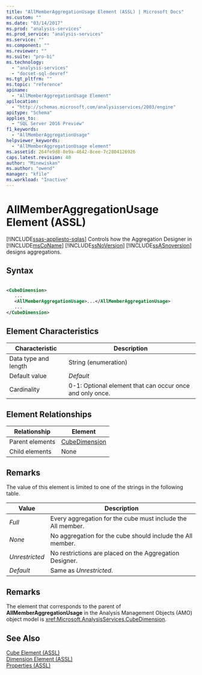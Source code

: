 ```yaml
---
title: "AllMemberAggregationUsage Element (ASSL) | Microsoft Docs"
ms.custom: ""
ms.date: "03/14/2017"
ms.prod: "analysis-services"
ms.prod_service: "analysis-services"
ms.service: ""
ms.component: ""
ms.reviewer: ""
ms.suite: "pro-bi"
ms.technology: 
  - "analysis-services"
  - "docset-sql-devref"
ms.tgt_pltfrm: ""
ms.topic: "reference"
apiname: 
  - "AllMemberAggregationUsage Element"
apilocation: 
  - "http://schemas.microsoft.com/analysisservices/2003/engine"
apitype: "Schema"
applies_to: 
  - "SQL Server 2016 Preview"
f1_keywords: 
  - "AllMemberAggregationUsage"
helpviewer_keywords: 
  - "AllMemberAggregationUsage element"
ms.assetid: 264fe9d8-8e9a-4642-8cee-7c2804126926
caps.latest.revision: 40
author: "Minewiskan"
ms.author: "owend"
manager: "kfile"
ms.workload: "Inactive"
---
```

# AllMemberAggregationUsage Element (ASSL)
[!INCLUDE[ssas-appliesto-sqlas](../../../includes/ssas-appliesto-sqlas.md)]
  Controls how the Aggregation Designer in [!INCLUDE[msCoName](../../../includes/msconame-md.md)] [!INCLUDE[ssNoVersion](../../../includes/ssnoversion-md.md)] [!INCLUDE[ssASnoversion](../../../includes/ssasnoversion-md.md)] designs aggregations.  
  
## Syntax  
  
```xml  
  
<CubeDimension>  
   ...  
   <AllMemberAggregationUsage>...</AllMemberAggregationUsage>  
   ...  
</CubeDimension>  
```  
  
## Element Characteristics  
  
|Characteristic|Description|  
|--------------------|-----------------|  
|Data type and length|String (enumeration)|  
|Default value|*Default*|  
|Cardinality|0-1: Optional element that can occur once and only once.|  
  
## Element Relationships  
  
|Relationship|Element|  
|------------------|-------------|  
|Parent elements|[CubeDimension](../../../analysis-services/scripting/data-type/cubedimension-data-type-assl.md)|  
|Child elements|None|  
  
## Remarks  
 The value of this element is limited to one of the strings in the following table.  
  
|Value|Description|  
|-----------|-----------------|  
|*Full*|Every aggregation for the cube must include the All member.|  
|*None*|No aggregation for the cube should include the All member.|  
|*Unrestricted*|No restrictions are placed on the Aggregation Designer.|  
|*Default*|Same as *Unrestricted*.|  
  
## Remarks  
 The element that corresponds to the parent of **AllMemberAggregationUsage** in the Analysis Management Objects (AMO) object model is <xref:Microsoft.AnalysisServices.CubeDimension>.  
  
## See Also  
 [Cube Element &#40;ASSL&#41;](../../../analysis-services/scripting/objects/cube-element-assl.md)   
 [Dimension Element &#40;ASSL&#41;](../../../analysis-services/scripting/objects/dimension-element-assl.md)   
 [Properties &#40;ASSL&#41;](../../../analysis-services/scripting/properties/properties-assl.md)  
  
  
